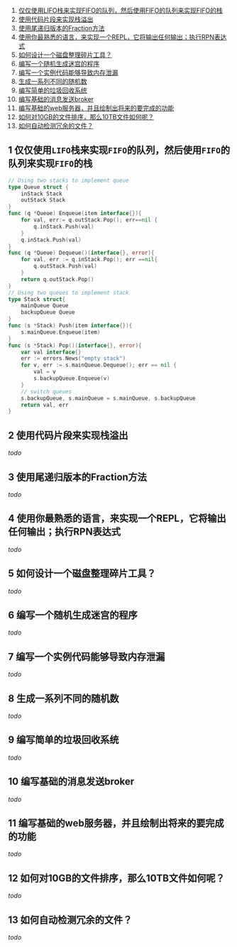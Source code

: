 1. [仅仅使用LIFO栈来实现FIFO的队列，然后使用FIFO的队列来实现FIFO的栈](#1-jin-jin-shi-yong-lifo-zhan-lai-shi-xian-fifo-de-dui-lie-ran-hou-shi-yong-fifo-de-dui-lie-lai-shi-xian-fifo-de-zhan)
2. [使用代码片段来实现栈溢出](#2-shi-yong-dai-ma-pian-duan-lai-shi-xian-zhan-yi-chu)
3. [使用尾递归版本的Fraction方法](#3-shi-yong-wei-di-gui-ban-ben-de-fraction-fang-fa)
4. [使用你最熟悉的语言，来实现一个REPL，它将输出任何输出；执行RPN表达式](#4-shi-yong-ni-zui-shou-xi-de-yu-yan-lai-shi-xian-yi-ge-repl-ta-jiang-shu-chu-ren-he-shu-chu-zhi-hang-rpn-biao-da-shi)
5. [如何设计一个磁盘整理碎片工具？](#5-ru-he-she-ji-yi-ge-ci-pan-zheng-li-sui-pian-gong-ju)
6. [编写一个随机生成迷宫的程序](#6-bian-xie-yi-ge-sui-ji-sheng-cheng-mi-gong-de-cheng-xu)
7. [编写一个实例代码能够导致内存泄漏](#7-bian-xie-yi-ge-shi-li-dai-ma-neng-gou-dao-zhi-nei-cun-xie-lou)
8. [生成一系列不同的随机数](#8-sheng-cheng-yi-xi-lie-bu-tong-de-sui-ji-shu)
9. [编写简单的垃圾回收系统](#9-bian-xie-jian-dan-de-la-ji-hui-shou-xi-tong)
10. [编写基础的消息发送broker](#10-bian-xie-ji-chu-de-xiao-xi-fa-song-broker)
11. [编写基础的web服务器，并且绘制出将来的要完成的功能](#11-bian-xie-ji-chu-de-web-fu-wu-qi-bing-qie-hui-zhi-chu-jiang-lai-de-yao-wan-cheng-de-gong-neng)
12. [如何对10GB的文件排序，那么10TB文件如何呢？](#12-ru-he-dui-10-gb-de-wen-jian-pai-xu-na-me-10-tb-wen-jian-ru-he-ne)
13. [如何自动检测冗余的文件？](#13-ru-he-zi-dong-jian-ce-rong-yu-de-wen-jian)

## 1 仅仅使用`LIFO`栈来实现`FIFO`的队列，然后使用`FIFO`的队列来实现`FIFO`的栈
  
```go
// Using two stacks to implement queue
type Queue struct {
    inStack Stack
    outStack Stack
}
func (q *Queue) Enqueue(item interface{}){
    for val, err:= q.outStack.Pop(); err==nil {
        q.inStack.Push(val)
    }
    q.inStack.Push(val)
}
func (q *Queue) Dequeue()(interface{}, error){
    for val, err := q.inStack.Pop(); err ==nil{
        q.outStack.Push(val)
    }
    return q.outStack.Pop()
}
// Using two queues to implement stack
type Stack struct{
    mainQueue Queue
    backupQueue Queue
}
func (s *Stack) Push(item interface{}){
    s.mainQueue.Enqueue(item)
}
func (s *Stack) Pop()(interface{}, error){
    var val interface{}
    err := errors.News("empty stack")
    for v, err := s.mainQueue.Dequeue(); err == nil {
        val = v
        s.backupQueue.Enqueue(v)
    }
    // switch queues
    s.backupQueue, s.mainQueue = s.mainQueue, s.backupQueue
    return val, err
}

```

## 2 使用代码片段来实现栈溢出
*todo*
## 3 使用尾递归版本的Fraction方法
*todo*
## 4 使用你最熟悉的语言，来实现一个REPL，它将输出任何输出；执行RPN表达式
*todo*

## 5 如何设计一个磁盘整理碎片工具？
*todo*

## 6 编写一个随机生成迷宫的程序
*todo*

## 7 编写一个实例代码能够导致内存泄漏
*todo*

## 8 生成一系列不同的随机数
*todo*

## 9 编写简单的垃圾回收系统
*todo*

## 10 编写基础的消息发送broker
*todo*

## 11 编写基础的web服务器，并且绘制出将来的要完成的功能
*todo*

## 12 如何对10GB的文件排序，那么10TB文件如何呢？
*todo*
## 13 如何自动检测冗余的文件？
*todo*

